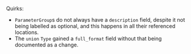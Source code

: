 Quirks:
- `ParameterGroup`s do not always have a `description` field, despite it not
  being labelled as optional, and this happens in all their referenced
  locations.
- The `union` `Type` gained a `full_format` field without that being documented
  as a change.
